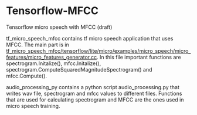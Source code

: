 # Tensorflow-MFCC
Tensorflow micro speech with MFCC (draft)

tf_micro_speech_mfcc contains tf micro speech application that uses MFCC. The main part is in [tf_micro_speech_mfcc/tensorflow/lite/micro/examples/micro_speech/micro_features/micro_features_generator.cc](https://github.com/jonarani/Tensorflow-MFCC/blob/master/tf_micro_speech_mfcc/tensorflow/lite/micro/examples/micro_speech/micro_features/micro_features_generator.cc). In this file important functions are spectrogram.Initalize(), mfcc.Initalize(), spectrogram.ComputeSquaredMagnitudeSpectrogram() and mfcc.Compute().


audio_processing_py contains a python script audio_processing.py that writes wav file, spectrogram and mfcc values to different files. Functions that are used for calculating spectrogram and MFCC are the ones used in micro speech training.
